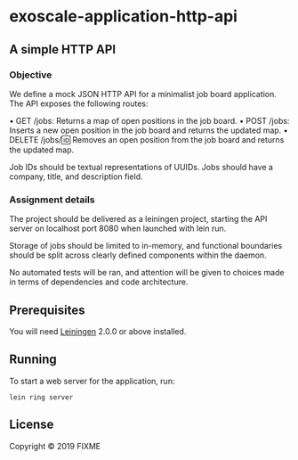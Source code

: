 # exoscale-application-http-api

## A simple HTTP API

### Objective

We define a mock JSON HTTP API for a minimalist job board application. The API exposes the following routes:

  • GET /jobs: Returns a map of open positions in the job board.
  • POST /jobs: Inserts a new open position in the job board and returns the updated map.
  • DELETE /jobs/:id: Removes an open position from the job board and returns the updated map.

Job IDs should be textual representations of UUIDs. Jobs should have a company, title, and description field.

### Assignment details

The project should be delivered as a leiningen project, starting the API server on localhost port 8080 when launched with lein run.

Storage of jobs should be limited to in-memory, and functional boundaries should be split across clearly defined components within the
daemon.

No automated tests will be ran, and attention will be given to choices made in terms of dependencies and code architecture.


## Prerequisites

You will need [Leiningen][] 2.0.0 or above installed.

[leiningen]: https://github.com/technomancy/leiningen

## Running

To start a web server for the application, run:

    lein ring server

## License

Copyright © 2019 FIXME
